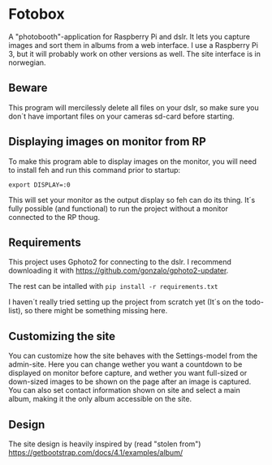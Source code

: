 # Fotobox

A "photobooth"-application for Raspberry Pi and dslr. It lets you capture images and sort them in albums from a web interface. I use a Raspberry Pi 3, but it will probably work on other versions as well. The site interface is in norwegian.

## Beware

This program will mercilessly delete all files on your dslr, so make sure you don´t have important files on your cameras sd-card before starting.

## Displaying images on monitor from RP

To make this program able to display images on the monitor, you will need to install feh and run this command prior to startup:

```
export DISPLAY=:0
```
This will set your monitor as the output display so feh can do its thing.
It´s fully possible (and functional) to run the project without a monitor connected to the RP thoug.

## Requirements

This project uses Gphoto2 for connecting to the dslr. I recommend downloading it with https://github.com/gonzalo/gphoto2-updater.

The rest can be intalled with `pip install -r requirements.txt`

I haven´t really tried setting up the project from scratch yet (It´s on the todo-list), so there might be something missing here.

## Customizing the site

You can customize how the site behaves with the Settings-model from the admin-site. Here you can change wether you want a countdown to be displayed on monitor before capture, and wether you want full-sized or down-sized images to be shown on the page after an image is captured. You can also set contact information shown on site and select a main album, making it the only album accessible on the site.

## Design

The site design is heavily inspired by (read "stolen from") https://getbootstrap.com/docs/4.1/examples/album/